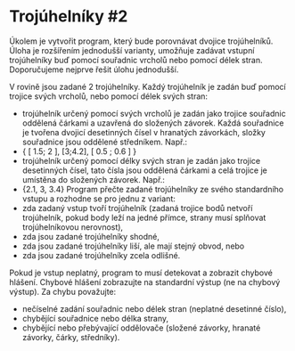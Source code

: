 # Trojúhelníky #2

Úkolem je vytvořit program, který bude porovnávat dvojice trojúhelníků. Úloha je rozšířením jednodušší varianty, umožňuje zadávat vstupní trojúhelníky buď pomocí souřadnic vrcholů nebo pomocí délek stran. Doporučujeme nejprve řešit úlohu jednodušší.

V rovině jsou zadané 2 trojúhelníky. Každý trojúhelník je zadán buď pomocí trojice svých vrcholů, nebo pomocí délek svých stran:

* trojúhelník určený pomocí svých vrcholů je zadán jako trojice souřadnic oddělená čárkami a uzavřená do složených závorek. Každá souřadnice je tvořena dvojicí desetinných čísel v hranatých závorkách, složky souřadnice jsou oddělené středníkem. Např.:
* { [ 1.5; 2 ], [3;4.2], [ 0.5 ; 0.6 ] }
* trojúhelník určený pomocí délky svých stran je zadán jako trojice desetinných čísel, tato čísla jsou oddělená čárkami a celá trojice je umístěna do složených závorek. Např.:
* {2.1, 3, 3.4}
Program přečte zadané trojúhelníky ze svého standardního vstupu a rozhodne se pro jednu z variant:
* zda zadaný vstup tvoří trojúhelník (zadaná trojice bodů netvoří trojúhelník, pokud body leží na jedné přímce, strany musí splňovat trojúhelníkovou nerovnost),
* zda jsou zadané trojúhelníky shodné,
* zda jsou zadané trojúhelníky liší, ale mají stejný obvod, nebo
* zda jsou zadané trojúhelníky zcela odlišné.

Pokud je vstup neplatný, program to musí detekovat a zobrazit chybové hlášení. Chybové hlášení zobrazujte na standardní výstup (ne na chybový výstup). Za chybu považujte:

* nečíselné zadání souřadnic nebo délek stran (neplatné desetinné číslo),
* chybějící souřadnice nebo délka strany,
* chybějící nebo přebývající oddělovače (složené závorky, hranaté závorky, čárky, středníky).